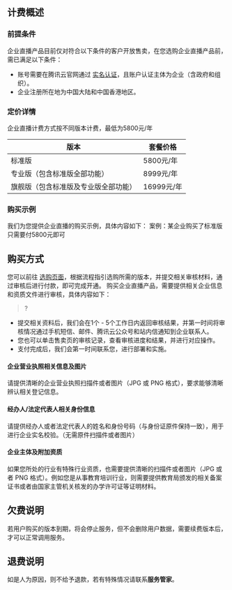 ﻿## 计费概述
### 前提条件
企业直播产品目前仅对符合以下条件的客户开放售卖，在您选购企业直播产品前，需已满足以下条件：
- 账号需要在腾讯云官网通过 [实名认证]()，且账户认证主体为企业（含政府和组织）。
- 企业注册所在地为中国大陆和中国香港地区。

### 定价详情
企业直播计费方式按不同版本计费，最低为5800元/年

|版本|套餐价格|
|----|---|
|标准版	|5800元/年|
|专业版（包含标准版全部功能）|	8999元/年|
|旗舰版（包含标准版及专业版全部功能）|	16999元/年|

### 购买示例
我们为您提供企业直播的购买示例，具体内容如下：
案例：某企业购买了标准版只需要付5800元即可

## 购买方式
您可以前往 [选购页面](https://buy.cloud.tencent.com/qidian#/chooseMeal)，根据流程指引选购所需的版本，并提交相关审核材料，通过审核后进行付款，即可完成开通。
购买企业直播产品，需要提供相关企业信息和资质文件进行审核，具体内容如下：
>?
- 提交相关资料后，我们会在1个 - 5个工作日内返回审核结果，并第一时间将审核情况通过手机短信、邮件、腾讯云公众号和站内信通知到企业联系人。
- 您也可以单击售卖页的审核记录，查看审核进度和结果，并进行对应操作。
- 支付完成后，我们会第一时间联系您，进行部署和实施。

#### 企业营业执照相关信息及图片
请提供清晰的企业营业执照扫描件或者图片（JPG 或 PNG 格式），要求能够清晰辨认相关登记信息。
#### 经办人/法定代表人相关身份信息
请提供经办人或者法定代表人的姓名和身份号码（与身份证原件保持一致），用于进行企业实名校验。（无需原件扫描件或者图片）
#### 企业主体及附加资质
如果您所处的行业有特殊行业资质，也需要提供清晰的扫描件或者图片（JPG 或者 PNG 格式）。例如您是从事教育培训行业，则需要提供教育局颁发的相关备案证书或者由国家主管机关核发的办学许可证等证明材料。

## 欠费说明
若用户购买的版本到期，将会停止服务，但不会删除用户数据，需要续费版本后，才可以正常调用服务。

## 退费说明
如是人为原因，则不给予退款，若有特殊情况请联系**服务管家**。

